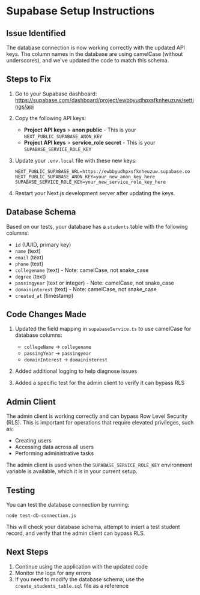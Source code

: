 # Supabase Setup Instructions

## Issue Identified
The database connection is now working correctly with the updated API keys. The column names in the database are using camelCase (without underscores), and we've updated the code to match this schema.

## Steps to Fix

1. Go to your Supabase dashboard: https://supabase.com/dashboard/project/ewbbyudhpxsfknheuzuw/settings/api

2. Copy the following API keys:
   - **Project API keys** > **anon public** - This is your `NEXT_PUBLIC_SUPABASE_ANON_KEY`
   - **Project API keys** > **service_role secret** - This is your `SUPABASE_SERVICE_ROLE_KEY`

3. Update your `.env.local` file with these new keys:
   ```
   NEXT_PUBLIC_SUPABASE_URL=https://ewbbyudhpxsfknheuzuw.supabase.co
   NEXT_PUBLIC_SUPABASE_ANON_KEY=your_new_anon_key_here
   SUPABASE_SERVICE_ROLE_KEY=your_new_service_role_key_here
   ```

4. Restart your Next.js development server after updating the keys.

## Database Schema
Based on our tests, your database has a `students` table with the following columns:
- `id` (UUID, primary key)
- `name` (text)
- `email` (text)
- `phone` (text)
- `collegename` (text) - Note: camelCase, not snake_case
- `degree` (text)
- `passingyear` (text or integer) - Note: camelCase, not snake_case
- `domaininterest` (text) - Note: camelCase, not snake_case
- `created_at` (timestamp)

## Code Changes Made
1. Updated the field mapping in `supabaseService.ts` to use camelCase for database columns:
   - `collegeName` → `collegename`
   - `passingYear` → `passingyear`
   - `domainInterest` → `domaininterest`

2. Added additional logging to help diagnose issues

3. Added a specific test for the admin client to verify it can bypass RLS

## Admin Client
The admin client is working correctly and can bypass Row Level Security (RLS). This is important for operations that require elevated privileges, such as:
- Creating users
- Accessing data across all users
- Performing administrative tasks

The admin client is used when the `SUPABASE_SERVICE_ROLE_KEY` environment variable is available, which it is in your current setup.

## Testing
You can test the database connection by running:
```
node test-db-connection.js
```

This will check your database schema, attempt to insert a test student record, and verify that the admin client can bypass RLS.

## Next Steps
1. Continue using the application with the updated code
2. Monitor the logs for any errors
3. If you need to modify the database schema, use the `create_students_table.sql` file as a reference 